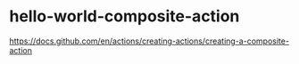 # hello-world-composite-action
https://docs.github.com/en/actions/creating-actions/creating-a-composite-action
